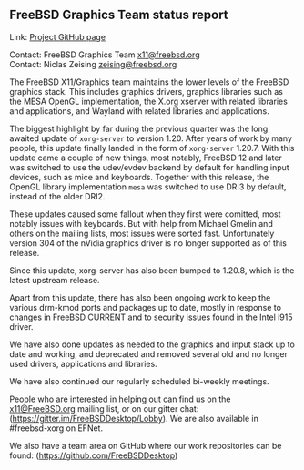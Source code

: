 ## FreeBSD Graphics Team status report ##

Link:	 [Project GitHub page](https://github.com/FreeBSDDesktop)

Contact: FreeBSD Graphics Team <x11@freebsd.org>  
Contact: Niclas Zeising <zeising@freebsd.org>  

The FreeBSD X11/Graphics team maintains the lower levels of the FreeBSD graphics
stack.
This includes graphics drivers, graphics libraries such as the
MESA OpenGL implementation, the X.org xserver with related libraries and
applications, and Wayland with related libraries and applications.

The biggest highlight by far during the previous quarter was the long awaited
update of `xorg-server` to version 1.20.
After years of work by many people, this update finally landed in the form of
`xorg-server` 1.20.7.
With this update came a couple of new things, most notably, FreeBSD 12 and later
was switched to use the udev/evdev backend by default for handling input
devices, such as mice and keyboards.
Together with this release, the OpenGL library implementation `mesa` was
switched to use DRI3 by default, instead of the older DRI2.

These updates caused some fallout when they first were comitted, most notably
issues with keyboards.
But with help from Michael Gmelin and others on the mailing lists, most issues
were sorted fast.
Unfortunately version 304 of the nVidia graphics driver is no longer supported
as of this release.

Since this update, xorg-server has also been bumped to 1.20.8, which is the
latest upstream release.

Apart from this update, there has also been ongoing work to keep the various
drm-kmod ports and packages up to date, mostly in response to changes in FreeBSD
CURRENT and to security issues found in the Intel i915 driver.

We have also done updates as needed to the graphics and input stack up to date
and working, and deprecated and removed several old and no longer used drivers,
applications and libraries.

We have also continued our regularly scheduled bi-weekly meetings.

People who are interested in helping out can find us on the x11@FreeBSD.org
mailing list, or on our gitter chat: (https://gitter.im/FreeBSDDesktop/Lobby).
We are also available in #freebsd-xorg on EFNet.

We also have a team area on GitHub where our work repositories can be found:
(https://github.com/FreeBSDDesktop)
